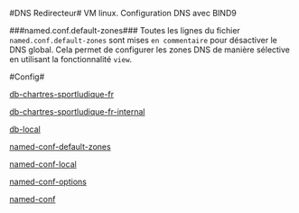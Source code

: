 #DNS Redirecteur#
VM linux. Configuration DNS avec BIND9


###named.conf.default-zones###
Toutes les lignes du fichier `named.conf.default-zones` sont mises `en commentaire` pour désactiver le DNS global. Cela permet de configurer les zones DNS de manière sélective en utilisant la fonctionnalité `view`.


#Config#

[db-chartres-sportludique-fr](/utilitaire/DNS-DMZ/db-chartres-sportludique-fr.txt)


[db-chartres-sportludique-fr-internal](/utilitaire/DNS-DMZ/db-chartres-sportludique-fr-internal.txt)


[db-local](/utilitaire/DNS-DMZ/db-local.txt)


[named-conf-default-zones](/utilitaire/DNS-DMZ/named-conf-default-zones.txt)


[named-conf-local](/utilitaire/DNS-DMZ/named-conf-local.txt)


[named-conf-options](/utilitaire/DNS-DMZ/named-conf-options.txt)


[named-conf](/utilitaire/DNS-DMZ/named-conf.txt)